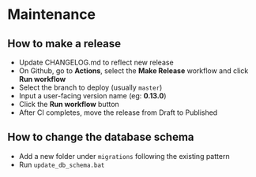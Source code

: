# Maintenance

## How to make a release

- Update CHANGELOG.md to reflect new release
- On Github, go to **Actions**, select the **Make Release** workflow and click **Run workflow**
- Select the branch to deploy (usually `master`)
- Input a user-facing version name (eg: **0.13.0**)
- Click the **Run workflow** button
- After CI completes, move the release from Draft to Published

## How to change the database schema

- Add a new folder under `migrations` following the existing pattern
- Run `update_db_schema.bat`
